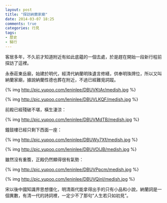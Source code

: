 ```yaml
---
layout: post
title: "探訪納蘭家廟"
date: 2014-03-07 18:25
comments: true
categories: 行見
tags:
- 歷史
- 騎行
---
```


客居多年，不久前才知道附近有如此底蘊的一個去處，於是趕在開始一段新行程前探訪了這裡。

永泰莊東岳廟，始建於明代，經清代納蘭明珠遺言修繕，供奉明珠牌位，所以又叫納蘭家廟，據說納蘭性德也葬在附近，不過已經難覓詞蹤。

{% img http://pic.yupoo.com/leninlee/DBUVKtAr/medish.jpg %}

{% img http://pic.yupoo.com/leninlee/DBUVLKQF/medish.jpg %}

前殿已經殘破不堪，橫生淒涼：

{% img http://pic.yupoo.com/leninlee/DBUVMdTB/medish.jpg %}

鐘鼓樓已經只剩下西面一座：

{% img http://pic.yupoo.com/leninlee/DBUWy7Xf/medish.jpg %}

{% img http://pic.yupoo.com/leninlee/DBUVOlJB/medish.jpg %}

雖然沒有重簷，正殿仍然顯得很有氣勢：

{% img http://pic.yupoo.com/leninlee/DBUVPpcm/medish.jpg %}

{% img http://pic.yupoo.com/leninlee/DBUVQinI/medish.jpg %}

宋以後中國知識界思想僵化，明清兩代能拿得出手的只有小品和小說，納蘭詞是一個異數，有清一代的詩詞裡，一定少不了那句“人生若只如初見”。
